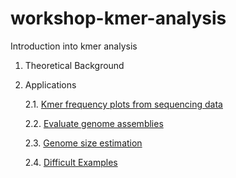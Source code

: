 # workshop-kmer-analysis
Introduction into kmer analysis 

1. Theoretical Background 
2. Applications 

    2.1. [Kmer frequency plots from sequencing data](kmer/kmers.md)

    2.2. [Evaluate genome assemblies](asm/asm.md)

    2.3. [Genome size estimation](gsize/gsize.md)
    
    2.4. [Difficult Examples](examples/examples.md)
